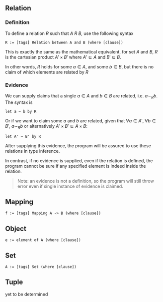 ## Relation

### Definition

To define a relation $R$ such that $A\ R\ B$, use the following syntax

```
R := [tags] Relation between A and B (where [clause])
```

This is exactly the same as the mathematical equivalent, for set $A$ and $B$, $R$ is the cartesian product $A'\times B'$ where $A'\subseteq A$ and $B'\subseteq B$. 

In other words, $R$ holds for some $a\in A$, and some $b\in B$, but there is no claim of which elements are related by $R$

### Evidence

We can supply claims that a single $a\in A$ and $b\in B$ are related, i.e. $a\sim_R b$. The syntax is

```
let a ~ b by R
```

Or if we want to claim some $a$ and $b$ are related, given that $\forall a\in A'$, $\forall b\in B'$, $a\sim_R b$ or alternatively $A'\times B'\subseteq A\times B$: 

```
let A' ~ B' by R
```

After supplying this evidence, the program will be assured to use these relations in type inference. 

In contrast, if no evidence is supplied, even if the relation is defined, the program cannot be sure if any specified element is indeed inside the relation. 

> Note: an evidence is not a definition, so the program will still throw error even if single instance of evidence is claimed. 

## Mapping

```
f := [tags] Mapping A -> B (where [clause])
```

## Object

```
e := element of A (where [clause])
```

## Set

```
A := [tags] Set (where [clause])
```

## Tuple

yet to be determined
